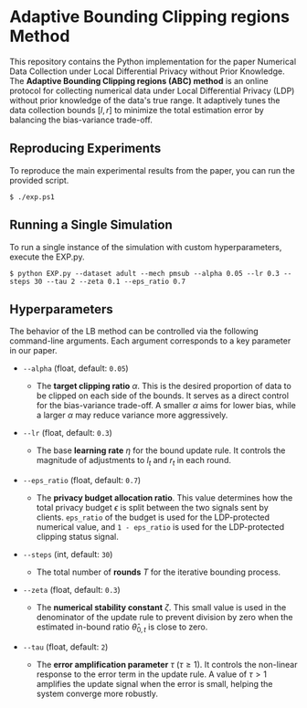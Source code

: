 # Adaptive Bounding Clipping regions Method

This repository contains the Python implementation for the paper Numerical Data Collection under Local Differential Privacy without Prior Knowledge.
The **Adaptive Bounding Clipping regions (ABC) method** is an online protocol for collecting numerical data under Local Differential Privacy (LDP) without prior knowledge of the data's true range. It adaptively tunes the data collection bounds $[l, r]$ to minimize the total estimation error by balancing the bias-variance trade-off.


## Reproducing Experiments
To reproduce the main experimental results from the paper, you can run the provided script. 
```
$ ./exp.ps1
```

## Running a Single Simulation
To run a single instance of the simulation with custom hyperparameters, execute the EXP.py.
```
$ python EXP.py --dataset adult --mech pmsub --alpha 0.05 --lr 0.3 --steps 30 --tau 2 --zeta 0.1 --eps_ratio 0.7
```

## Hyperparameters

The behavior of the LB method can be controlled via the following command-line arguments. Each argument corresponds to a key parameter in our paper.

* `--alpha` (float, default: `0.05`)
    * The **target clipping ratio** $\alpha$. This is the desired proportion of data to be clipped on each side of the bounds. It serves as a direct control for the bias-variance trade-off. A smaller $\alpha$ aims for lower bias, while a larger $\alpha$ may reduce variance more aggressively.

* `--lr` (float, default: `0.3`)
    * The base **learning rate** $\eta$ for the bound update rule. It controls the magnitude of adjustments to $l_t$ and $r_t$ in each round.

* `--eps_ratio` (float, default: `0.7`)
    * The **privacy budget allocation ratio**. This value determines how the total privacy budget $\epsilon$ is split between the two signals sent by clients. `eps_ratio` of the budget is used for the LDP-protected numerical value, and `1 - eps_ratio` is used for the LDP-protected clipping status signal.

* `--steps` (int, default: `30`)
    * The total number of **rounds** $T$ for the iterative bounding process.

* `--zeta` (float, default: `0.3`)
    * The **numerical stability constant** $\zeta$. This small value is used in the denominator of the update rule to prevent division by zero when the estimated in-bound ratio $\hat{\theta}_{0,t}$ is close to zero.

* `--tau` (float, default: `2`)
    * The **error amplification parameter** $\tau$ ($\tau \ge 1$). It controls the non-linear response to the error term in the update rule. A value of $\tau > 1$ amplifies the update signal when the error is small, helping the system converge more robustly.
